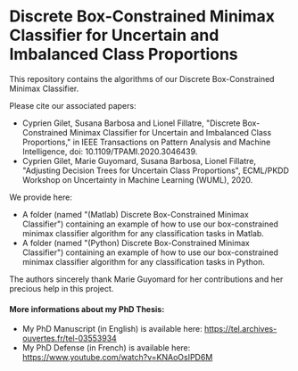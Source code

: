 # Discrete Box-Constrained Minimax Classifier for Uncertain and Imbalanced Class Proportions

This repository contains the algorithms of our Discrete Box-Constrained Minimax Classifier. 

Please cite our associated papers: 

+ Cyprien Gilet, Susana Barbosa and Lionel Fillatre, "Discrete Box-Constrained Minimax Classifier for Uncertain and Imbalanced Class Proportions," in IEEE Transactions on Pattern Analysis and Machine Intelligence, doi: 10.1109/TPAMI.2020.3046439. 
+ Cyprien Gilet, Marie Guyomard, Susana Barbosa, Lionel Fillatre, "Adjusting Decision Trees for Uncertain Class Proportions", ECML/PKDD Workshop on Uncertainty in Machine Learning (WUML), 2020. 

We provide here:

+ A folder (named "(Matlab) Discrete Box-Constrained Minimax Classifier") containing an example of how to use our box-constrained minimax classifier algorithm for any classification tasks in Matlab.
+ A folder (named "(Python) Discrete Box-Constrained Minimax Classifier") containing an example of how to use our box-constrained minimax classifier algorithm for any classification tasks in Python.

The authors sincerely thank Marie Guyomard for her contributions and her precious help in this project.

#### More informations about my PhD Thesis:

+ My PhD Manuscript (in English) is available here: https://tel.archives-ouvertes.fr/tel-03553934
+ My PhD Defense (in French) is available here: https://www.youtube.com/watch?v=KNAoOsIPD6M
